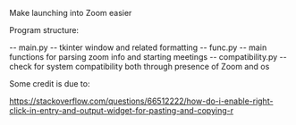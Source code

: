 Make launching into Zoom easier

Program structure:

-- main.py -- tkinter window and related formatting
-- func.py -- main functions for parsing zoom info and starting meetings
-- compatibility.py -- check for system compatibility both through presence of Zoom and os

Some credit is due to:

https://stackoverflow.com/questions/66512222/how-do-i-enable-right-click-in-entry-and-output-widget-for-pasting-and-copying-r
